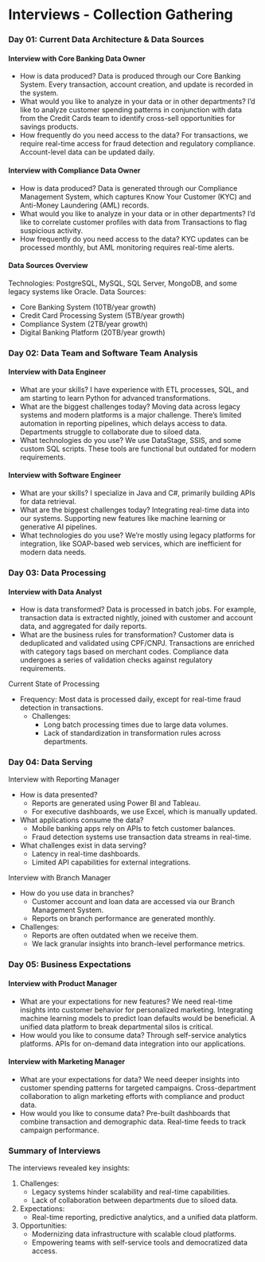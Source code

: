 # Interviews - Collection Gathering

### Day 01: Current Data Architecture & Data Sources

#### Interview with Core Banking Data Owner
* How is data produced?
Data is produced through our Core Banking System. Every transaction, account creation, and update is recorded in the system.
* What would you like to analyze in your data or in other departments?
I’d like to analyze customer spending patterns in conjunction with data from the Credit Cards team to identify cross-sell opportunities for savings products.
* How frequently do you need access to the data?
For transactions, we require real-time access for fraud detection and regulatory compliance. Account-level data can be updated daily.

#### Interview with Compliance Data Owner
* How is data produced?
Data is generated through our Compliance Management System, which captures Know Your Customer (KYC) and Anti-Money Laundering (AML) records.
* What would you like to analyze in your data or in other departments?
I’d like to correlate customer profiles with data from Transactions to flag suspicious activity.
* How frequently do you need access to the data?
KYC updates can be processed monthly, but AML monitoring requires real-time alerts.

#### Data Sources Overview
Technologies: PostgreSQL, MySQL, SQL Server, MongoDB, and some legacy systems like Oracle.
Data Sources:
  * Core Banking System (10TB/year growth)
  * Credit Card Processing System (5TB/year growth)
  * Compliance System (2TB/year growth)
  * Digital Banking Platform (20TB/year growth)

### Day 02: Data Team and Software Team Analysis

#### Interview with Data Engineer
* What are your skills?
I have experience with ETL processes, SQL, and am starting to learn Python for advanced transformations.
* What are the biggest challenges today?
Moving data across legacy systems and modern platforms is a major challenge.
There’s limited automation in reporting pipelines, which delays access to data.
Departments struggle to collaborate due to siloed data.
* What technologies do you use?
We use DataStage, SSIS, and some custom SQL scripts. These tools are functional but outdated for modern requirements.

#### Interview with Software Engineer
* What are your skills?
I specialize in Java and C#, primarily building APIs for data retrieval.
* What are the biggest challenges today?
Integrating real-time data into our systems.
Supporting new features like machine learning or generative AI pipelines.
* What technologies do you use?
We’re mostly using legacy platforms for integration, like SOAP-based web services, which are inefficient for modern data needs.

### Day 03: Data Processing

#### Interview with Data Analyst
* How is data transformed?
Data is processed in batch jobs. For example, transaction data is extracted nightly, joined with customer and account data, and aggregated for daily reports.
* What are the business rules for transformation?
Customer data is deduplicated and validated using CPF/CNPJ.
Transactions are enriched with category tags based on merchant codes.
Compliance data undergoes a series of validation checks against regulatory requirements.

Current State of Processing
* Frequency: Most data is processed daily, except for real-time fraud detection in transactions.
  * Challenges:
    * Long batch processing times due to large data volumes.
    * Lack of standardization in transformation rules across departments.

### Day 04: Data Serving

Interview with Reporting Manager
* How is data presented?
  * Reports are generated using Power BI and Tableau.
  * For executive dashboards, we use Excel, which is manually updated.
* What applications consume the data?
  * Mobile banking apps rely on APIs to fetch customer balances.
  * Fraud detection systems use transaction data streams in real-time.
* What challenges exist in data serving?
  * Latency in real-time dashboards.
  * Limited API capabilities for external integrations.

Interview with Branch Manager
* How do you use data in branches?
  * Customer account and loan data are accessed via our Branch Management System.
  * Reports on branch performance are generated monthly.
* Challenges:
  * Reports are often outdated when we receive them.
  * We lack granular insights into branch-level performance metrics.

### Day 05: Business Expectations

#### Interview with Product Manager
* What are your expectations for new features?
We need real-time insights into customer behavior for personalized marketing.
Integrating machine learning models to predict loan defaults would be beneficial.
A unified data platform to break departmental silos is critical.
* How would you like to consume data?
Through self-service analytics platforms.
APIs for on-demand data integration into our applications.

#### Interview with Marketing Manager
* What are your expectations for data?
We need deeper insights into customer spending patterns for targeted campaigns.
Cross-department collaboration to align marketing efforts with compliance and product data.
* How would you like to consume data?
Pre-built dashboards that combine transaction and demographic data.
Real-time feeds to track campaign performance.

### Summary of Interviews

The interviews revealed key insights:
1. Challenges:
   * Legacy systems hinder scalability and real-time capabilities.
   * Lack of collaboration between departments due to siloed data.
2. Expectations:
   * Real-time reporting, predictive analytics, and a unified data platform.
3. Opportunities:
   * Modernizing data infrastructure with scalable cloud platforms.
   * Empowering teams with self-service tools and democratized data access.